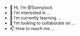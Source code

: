 - 👋 Hi, I’m @Sunnylock
- 👀 I’m interested in ...
- 🌱 I’m currently learning ...
- 💞️ I’m looking to collaborate on ...
- 📫 How to reach me ...

<!---
Sunnylock/Sunnylock is a ✨ special ✨ repository because its `README.md` (this file) appears on your GitHub profile.
You can click the Preview link to take a look at your changes.
--->
